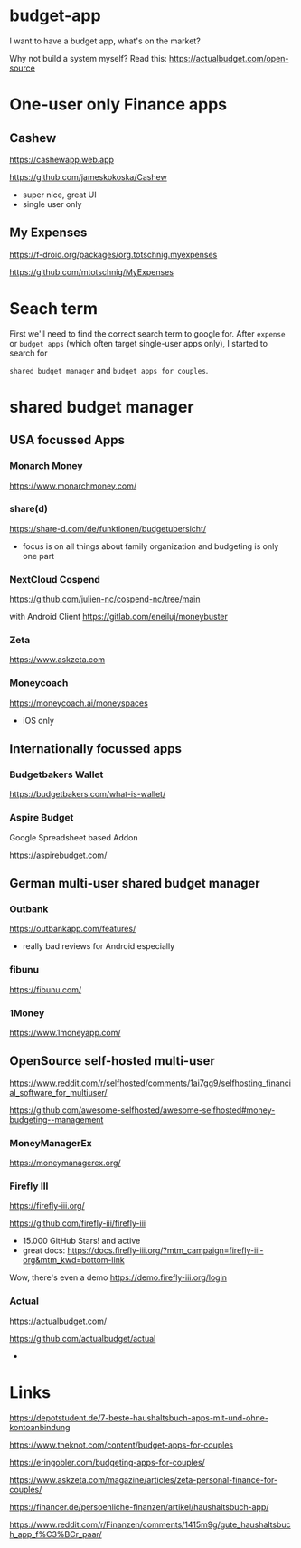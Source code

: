 # budget-app
I want to have a budget app, what's on the market?

Why not build a system myself? Read this: https://actualbudget.com/open-source

# One-user only Finance apps

## Cashew

https://cashewapp.web.app

https://github.com/jameskokoska/Cashew

- super nice, great UI
- single user only

## My Expenses

https://f-droid.org/packages/org.totschnig.myexpenses

https://github.com/mtotschnig/MyExpenses



# Seach term

First we'll need to find the correct search term to google for. After `expense` or `budget apps` (which often target single-user apps only), I started to search for

`shared budget manager` and `budget apps for couples`.


# shared budget manager

## USA focussed Apps

### Monarch Money 

https://www.monarchmoney.com/

### share(d)
https://share-d.com/de/funktionen/budgetubersicht/

- focus is on all things about family organization and budgeting is only one part

### NextCloud Cospend

https://github.com/julien-nc/cospend-nc/tree/main

with Android Client https://gitlab.com/eneiluj/moneybuster

### Zeta

https://www.askzeta.com


### Moneycoach

https://moneycoach.ai/moneyspaces

- iOS only


## Internationally focussed apps

### Budgetbakers Wallet

https://budgetbakers.com/what-is-wallet/


### Aspire Budget

Google Spreadsheet based Addon

https://aspirebudget.com/



## German multi-user shared budget manager

### Outbank

https://outbankapp.com/features/

- really bad reviews for Android especially


### fibunu

https://fibunu.com/


### 1Money

https://www.1moneyapp.com/



## OpenSource self-hosted multi-user

https://www.reddit.com/r/selfhosted/comments/1ai7gg9/selfhosting_financial_software_for_multiuser/

https://github.com/awesome-selfhosted/awesome-selfhosted#money-budgeting--management

### MoneyManagerEx

https://moneymanagerex.org/


### Firefly III

https://firefly-iii.org/

https://github.com/firefly-iii/firefly-iii

+ 15.000 GitHub Stars! and active
+ great docs: https://docs.firefly-iii.org/?mtm_campaign=firefly-iii-org&mtm_kwd=bottom-link

Wow, there's even a demo https://demo.firefly-iii.org/login


### Actual

https://actualbudget.com/

https://github.com/actualbudget/actual

+ 



# Links

https://depotstudent.de/7-beste-haushaltsbuch-apps-mit-und-ohne-kontoanbindung

https://www.theknot.com/content/budget-apps-for-couples

https://eringobler.com/budgeting-apps-for-couples/

https://www.askzeta.com/magazine/articles/zeta-personal-finance-for-couples/

https://financer.de/persoenliche-finanzen/artikel/haushaltsbuch-app/

https://www.reddit.com/r/Finanzen/comments/1415m9g/gute_haushaltsbuch_app_f%C3%BCr_paar/



